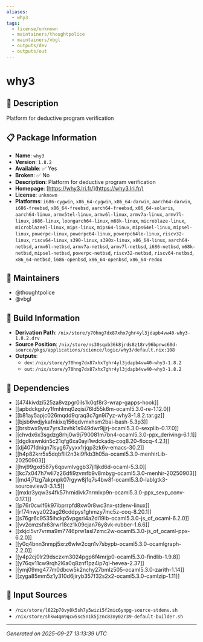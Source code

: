 ```yaml
---
aliases:
  - why3
tags:
  - license/unknown
  - maintainers/thoughtpolice
  - maintainers/vbgl
  - outputs/dev
  - outputs/out
---
```


# why3

## 📝 Description

Platform for deductive program verification

## 📋 Package Information

- **Name**: `why3`
- **Version**: `1.8.2`
- **Available**: ✅ Yes
- **Broken**: ✅ No
- **Description**: Platform for deductive program verification
- **Homepage**: [https://why3.lri.fr/](https://why3.lri.fr/)
- **License**: `unknown`
- **Platforms**: `i686-cygwin`, `x86_64-cygwin`, `x86_64-darwin`, `aarch64-darwin`, `i686-freebsd`, `x86_64-freebsd`, `aarch64-freebsd`, `x86_64-solaris`, `aarch64-linux`, `armv5tel-linux`, `armv6l-linux`, `armv7a-linux`, `armv7l-linux`, `i686-linux`, `loongarch64-linux`, `m68k-linux`, `microblaze-linux`, `microblazeel-linux`, `mips-linux`, `mips64-linux`, `mips64el-linux`, `mipsel-linux`, `powerpc-linux`, `powerpc64-linux`, `powerpc64le-linux`, `riscv32-linux`, `riscv64-linux`, `s390-linux`, `s390x-linux`, `x86_64-linux`, `aarch64-netbsd`, `armv6l-netbsd`, `armv7a-netbsd`, `armv7l-netbsd`, `i686-netbsd`, `m68k-netbsd`, `mipsel-netbsd`, `powerpc-netbsd`, `riscv32-netbsd`, `riscv64-netbsd`, `x86_64-netbsd`, `i686-openbsd`, `x86_64-openbsd`, `x86_64-redox`
## 👥 Maintainers

- @thoughtpolice
- @vbgl


## 🔧 Build Information

- **Derivation Path**: `/nix/store/y70hng7dx87xhx7ghr4yl3jdapb4vw40-why3-1.8.2.drv`
- **Source Position**: `/nix/store/ns30sqxb36k8jrds8z18rv96bpnwc60d-source/pkgs/applications/science/logic/why3/default.nix:108`
- **Outputs**:
  - `dev`:  `/nix/store/y70hng7dx87xhx7ghr4yl3jdapb4vw40-why3-1.8.2`
  - `out`:  `/nix/store/y70hng7dx87xhx7ghr4yl3jdapb4vw40-why3-1.8.2`

## 🔗 Dependencies

- [[474kivdzi525za8vzpgr0ils1k0qf8r3-wrap-gapps-hook]]
- [[apbdckgdvy1fmhlmq0zqisi76ld55k6m-ocaml5.3.0-re-1.12.0]]
- [[b81ay5apjc026mqdd9qraq3c7gn9i7yz-why3-1.8.2.tar.gz]]
- [[bjsb6wdjykafnkixq156qdvmxhsm2bai-bash-5.3p3]]
- [[brsbwx9ysx7yrs3xvhk1s949dwr9jjrj-ocaml5.3.0-sexplib-0.17.0]]
- [[chvdx6x3sgdzg8rhj0w9j790081m7bn4-ocaml5.3.0-ppx_deriving-6.1.1]]
- [[dgdkswnkin5c21qfg6xa0ayi1wdckadq-coq8.20-flocq-4.2.1]]
- [[dj4071dniqn7lsyg67yyxx1rjqp3zk6v-emacs-30.2]]
- [[h4p82krr5s5dqbflil2n3ki9fkb3h05a-ocaml5.3.0-menhirLib-20250903]]
- [[hvj99gxd587y6qpvmlvggb37jl1jkd6d-ocaml-5.3.0]]
- [[kc7x047h7wli7z26dfi9zvmfb9v8mbyg-ocaml5.3.0-menhir-20250903]]
- [[md4j7lzg7akpnpk07rgyw8j1q7s4bw8f-ocaml5.3.0-lablgtk3-sourceview3-3.1.5]]
- [[mxkr3yqw3s4fk57hrnidivk7nrmlxp9n-ocaml5.3.0-ppx_sexp_conv-0.17.1]]
- [[p76r0cwlf6k97ibprrpfd8xw0r8wc3nx-stdenv-linux]]
- [[rf74nwyz022ag26cddpys1ghmzy7mc5z-coq-8.20.1]]
- [[s76gr6c9535ihckp5vpgsri4a2di19lb-ocaml5.3.0-js_of_ocaml-6.2.0]]
- [[vv2cmzsfx63rwr18cz1k09cjan76y8vk-rubber-1.6.6]]
- [[xkjcl5vr7vrma9m7746prw1asl7zmc2w-ocaml5.3.0-js_of_ocaml-ppx-6.2.0]]
- [[y0q4bnn3nmpj5xrz6wlw2cqn1v7sbypb-ocaml5.3.0-ocamlgraph-2.2.0]]
- [[y4p2cj0lr29dsczxm3024pgp6f4mrjp0-ocaml5.3.0-findlib-1.9.8]]
- [[y76qv11cw9rqh2l6a0q8znf1pz4ip7ql-hevea-2.37]]
- [[ymj09mg477m0dbcw5k2nchy27bmlz505-ocaml5.3.0-zarith-1.14]]
- [[zyga85mm5z1y310d6jiryb357f32s2x2-ocaml5.3.0-camlzip-1.11]]

## 📁 Input Sources

- `/nix/store/l622p70vy8k5sh7y5wizi5f2mic6ynpg-source-stdenv.sh`
- `/nix/store/shkw4qm9qcw5sc5n1k5jznc83ny02r39-default-builder.sh`

---
*Generated on 2025-09-27 13:13:39 UTC*
